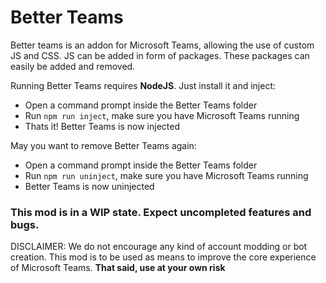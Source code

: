 # Better Teams

Better teams is an addon for Microsoft Teams, allowing the use of custom JS and CSS.
JS can be added in form of packages. These packages can easily be added and removed.

Running Better Teams requires **NodeJS**. Just install it and inject:

* Open a command prompt inside the Better Teams folder
* Run `npm run inject`, make sure you have Microsoft Teams running
* Thats it! Better Teams is now injected

May you want to remove Better Teams again:

* Open a command prompt inside the Better Teams folder
* Run `npm run uninject`, make sure you have Microsoft Teams running
* Better Teams is now uninjected

### This mod is in a WIP state. Expect uncompleted features and bugs.

<a color="red">DISCLAIMER: We do not encourage any kind of account modding or bot creation. This mod is to be used as means to improve the core experience of Microsoft Teams. **That said, use at your own risk**</a>